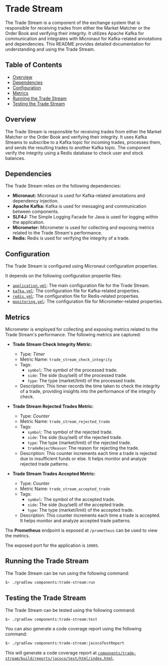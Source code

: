 # Trade Stream

The Trade Stream is a component of the exchange system that is responsible for receiving trades from either the Market Matcher or the Order Book and verifying their integrity. It utilizes Apache Kafka for communication and integrates with Micronaut for Kafka-related annotations and dependencies. This README provides detailed documentation for understanding and using the Trade Stream.

## Table of Contents

- [Overview](#overview)
- [Dependencies](#dependencies)
- [Configuration](#configuration)
- [Metrics](#metrics)
- [Running the Trade Stream](#running-the-trade-stream)
- [Testing the Trade Stream](#testing-the-trade-stream)

## Overview

The Trade Stream is responsible for receiving trades from either the Market Matcher or the Order Book and verifying their integrity. It uses Kafka Streams to subscribe to a Kafka topic for incoming trades, processes them, and sends the resulting trades to another Kafka topic. The component verify the integrity using a Redis database to check user and stock balances.

## Dependencies

The Trade Stream relies on the following dependencies:

- **Micronaut:** Micronaut is used for Kafka-related annotations and dependency injection.
- **Apache Kafka:** Kafka is used for messaging and communication between components.
- **SLF4J:** The Simple Logging Facade for Java is used for logging within the application.
- **Micrometer:** Micrometer is used for collecting and exposing metrics related to the Trade Stream's performance.
- **Redis:** Redis is used for verifying the integrity of a trade.

## Configuration

The Trade Stream is configured using Micronaut configuration properties.

It depends on the following configuration propertie files:

- [`application.yml`](src/main/resources/application.yml): The main configuration file for the Trade Stream.
- [`kafka.yml`](/config/common/kafka.yml): The configuration file for Kafka-related properties.
- [`redis.yml`](/config/common/redis.yml): The configuration file for Redis-related properties.
- [`monitoring.yml`](/config/common/monitoring.yml): The configuration file for Micrometer-related properties.

## Metrics

Micrometer is employed for collecting and exposing metrics related to the Trade Stream's performance. The following metrics are captured:

- **Trade Stream Check Integrity Metric:**
  - Type: _Timer_
  - Metric Name: `trade_stream_check_integrity`
  - Tags:
    - `symbol`: The symbol of the processed trade.
    - `side`: The side (buy/sell) of the processed trade.
    - `type`: The type (market/limit) of the processed trade.
  - Description: This timer records the time taken to check the integrity of a trade, providing insights into the performance of the integrity check.

- **Trade Stream Rejected Trades Metric:**
  - Type: _Counter_
  - Metric Name: `trade_stream_rejected_trade`
  - Tags:
    - `symbol`: The symbol of the rejected trade.
    - `side`: The side (buy/sell) of the rejected trade.
    - `type`: The type (market/limit) of the rejected trade.
    - `tradeRejectReason`: The reason for rejecting the trade.
  - Description: This counter increments each time a trade is rejected due to insufficient funds or else. It helps monitor and analyze rejected trade patterns.

- **Trade Stream Trades Accepted Metric:**
  - Type: _Counter_
  - Metric Name: `trade_stream_accepted_trade`
  - Tags:
    - `symbol`: The symbol of the accepted trade.
    - `side`: The side (buy/sell) of the accepted trade.
    - `type`: The type (market/limit) of the accepted trade.
  - Description: This counter increments each time a trade is accepted. It helps monitor and analyze accepted trade patterns.

The **Prometheus** endpoint is exposed at `/prometheus` can be used to view the metrics.

The exposed port for the application is `10005`.

## Running the Trade Stream

The Trade Stream can be run using the following command:

```bash
$> ./gradlew components:trade-stream:run
```

## Testing the Trade Stream

The Trade Stream can be tested using the following command:

```bash
$> ./gradlew components:trade-stream:test
```

You can also generate a code coverage report using the following command:

```bash
$> ./gradlew components:trade-stream:jacocoTestReport
```

This will generate a code coverage report at [`components/trade-stream/build/reports/jacoco/test/html/index.html`](/components/trade-stream/build/reports/jacoco/test/html/index.html).
